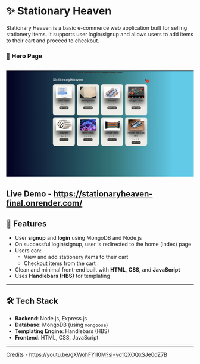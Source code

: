# ✨ Stationary Heaven

Stationary Heaven is a basic e-commerce web application built for selling stationery items. It supports user login/signup and allows users to add items to their cart and proceed to checkout.

### 🔐 Hero Page
![Hero Page](./website-demo/Hero-Page.jpeg)
---
## Live Demo -  https://stationaryheaven-final.onrender.com/

## 🚀 Features

- User **signup** and **login** using MongoDB and Node.js
- On successful login/signup, user is redirected to the home (index) page
- Users can:
  - View and add stationery items to their cart
  - Checkout items from the cart
- Clean and minimal front-end built with **HTML**, **CSS**, and **JavaScript**
- Uses **Handlebars (HBS)** for templating

---

## 🛠️ Tech Stack

- **Backend**: Node.js, Express.js
- **Database**: MongoDB (using `mongoose`)
- **Templating Engine**: Handlebars (HBS)
- **Frontend**: HTML, CSS, JavaScript

---

Credits - https://youtu.be/gXWohFYrI0M?si=vo1QXOQxSJe0dZ7B 

